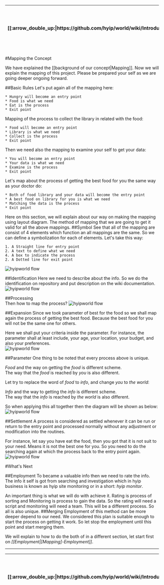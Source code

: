 <table>
  <thead>
    <tr>
      <th>[[:arrow_double_up:|https://github.com/hyip/world/wiki/Introduction]]</th>
      <th>[[:arrow_up_small:|https://github.com/hyipworld/hyipworld.github.io/wiki/Introduction]]</th>
      <th>[[:rewind:|Introduction]] [[Intro|Introduction]]</th>
      <th>[[:arrow_backward:|Mapping]] [[Prev|Mapping]]</th>
      <th>[[:repeat:|[Mapping]-Basic-Concept]] [[Reload|[Mapping]-Concept]]</th>
      <th>[[Next|[Mapping]-Employment]] [[:arrow_forward:|[Mapping]-Employment]]</th>
      <th>[[Last|[Mapping]-Overall]] [[:fast_forward:|[Mapping]-Overall]]</th>
      <th>[[:arrow_down_small:|https://github.com/hyip/rating]]</th>
      <th>[[:arrow_double_down:|https://github.com/hyip/rating/wiki/Introduction]]</th>
    </tr>
  </thead>
</table>
#Mapping the Concept

We have explained the [[background of our concept|Mapping]]. Now we will explain the mapping of this project. Please be prepared your self as we are going deeper ongoing forward.

##Basic Rules
Let's put again all of the mapping here:
```
* Hungry will become an entry point
* Food is what we need 
* Eat is the process
* Exit point  
```
Mapping of the process to collect the library in related with the food:
```
* Food will become an entry point
* Library is what we need 
* Collect is the process
* Exit point  
```
Then we need also the mapping to examine your self to get your data:
```
* You will become an entry point
* Your data is what we need 
* Examine is the process
* Exit point  
```
Let's map about the process of getting the best food for you the same way as your doctor do:
```
* Both of food library and your data will become the entry point
* A best food on library for you is what we need 
* Matching the data is the process
* Exit point  
```
Here on this section, we will explain about our way on making the mapping using layout diagram. The method of mapping that we are going to get it valid for all the above mappings.
##Symbol
See that all of the mapping are consist of 4 elements which function an all mappings are the same. So we can define a symbolization for each of elements. Let's take this way:
```
1. A Straight line for entry point
2. A text to define what we need
4. A box to indicate the process 
2. A Dotted line for exit point
``` 
![hyipworld flow](https://hyipworld.github.io/images/github/doc/figure1.png)

##Identification
Here we need to describe about the info. So we do the identification on repository and put description on the wiki documentation.  
![hyipworld flow](https://hyipworld.github.io/images/github/doc/figure2.png)

##Processing  
Then how to map the process?
![hyipworld flow](https://hyipworld.github.io/images/github/doc/figure3.png)

##Expansion
Since we took parameter of best for the food so we shall map again the process of getting the best food. Because the best food for you will not be the same one for others.

Here we shall put your criteria inside the parameter. For instance, the parameter shall at least include, your age, your location, your budget, and also your preferences.   
![hyipworld flow](https://hyipworld.github.io/images/github/doc/figure4.png)

##Parameter
One thing to be noted that every process above is unique.  
  
_Food_ and the way on getting the _food_ is different scheme.  
The way that the _food_ is reached by _you_ is also different.  

Let try to replace the word of _food_ to _info_, and change _you_ to _the world_:  

_Info_ and the way to getting the _info_ is different scheme.  
The way that the _info_ is reached by _the world_ is also different.  
 
So when applying this all together then the diagram will be shown as below:  
![hyipworld flow](https://hyipworld.github.io/images/github/doc/figure5.png)

##Settlement
A process is considered as settled whenever it can be run or return to the entry point and processed normally without any adjustment or modification into the routines.

For instance, let say you have eat the food, then you got that it is not suit to your need. Means it is not the best one for you. So you need to do the searching again at which the process back to the entry point again.   
![hyipworld flow](https://hyipworld.github.io/images/github/doc/figure6.png)

#What's Next

##Employment
To became a valuable info then we need to rate the info. The info it self is got from searching and investigation which in hyip business is known as hyip site monitoring or in a short: _hyip monitor_.

An important thing is what we will do with achieve it. Rating is process of sorting and Monitoring is process to gain the data. So the rating will need a script and monitoring will need a team. This will be a different process. So all is also unique.
##Merging
Employment of this method can be more deeper depend to our need. We considered this plan is suitable enough to start the process on getting it work. So let stop the employment until this point and start merging them. 

We will explain to how to do the both of in a different section, let start first on _[[Employment|[Mapping]-Employment]]_.
***
<table>
  <thead>
    <tr>
      <th>[[:arrow_double_up:|https://github.com/hyip/world/wiki/Introduction]]</th>
      <th>[[:arrow_up_small:|https://github.com/hyipworld/hyipworld.github.io/wiki/Introduction]]</th>
      <th>[[:rewind:|Introduction]] [[Intro|Introduction]]</th>
      <th>[[:arrow_backward:|Mapping]] [[Prev|Mapping]]</th>
      <th>[[:repeat:|[Mapping]-Basic-Concept]] [[Reload|[Mapping]-Concept]]</th>
      <th>[[Next|[Mapping]-Employment]] [[:arrow_forward:|[Mapping]-Employment]]</th>
      <th>[[Last|[Mapping]-Overall]] [[:fast_forward:|[Mapping]-Overall]]</th>
      <th>[[:arrow_down_small:|https://github.com/hyip/rating]]</th>
      <th>[[:arrow_double_down:|https://github.com/hyip/rating/wiki/Introduction]]</th>
    </tr>
  </thead>
</table>